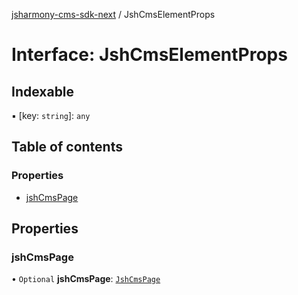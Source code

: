 [jsharmony-cms-sdk-next](../README.md) / JshCmsElementProps

# Interface: JshCmsElementProps

## Indexable

▪ [key: `string`]: `any`

## Table of contents

### Properties

- [jshCmsPage](JshCmsElementProps.md#jshcmspage)

## Properties

### jshCmsPage

• `Optional` **jshCmsPage**: [`JshCmsPage`](../classes/JshCmsPage.md)
